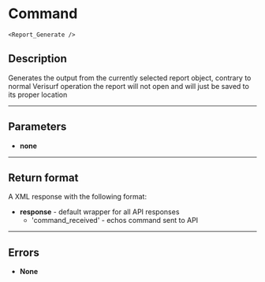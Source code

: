 # Command

    <Report_Generate />

## Description

Generates the output from the currently selected report object, contrary to normal Verisurf operation the report will not open and will just be saved to its proper location

***

## Parameters
- **none**

***

## Return format
A XML response with the following format:

- **response** - default wrapper for all API responses
    - 'command_received' - echos command sent to API

***

## Errors
- **None**
